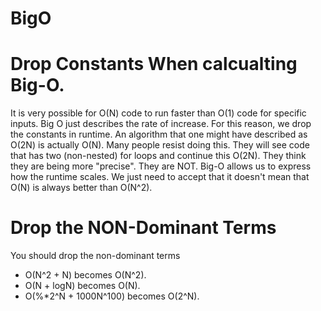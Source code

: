 # BigO
# Drop Constants When calcualting Big-O. #
It is very possible for O(N) code to run faster than O(1) code for specific inputs. Big O just describes the rate of increase.  For this reason, we drop the constants in runtime. An algorithm that one might have described as O(2N) is actually O(N).  Many people resist doing this. They will see code that has two (non-nested) for loops and continue this O(2N).  They think they are being more "precise". They are NOT.  Big-O allows us to express how the runtime scales.  We just need to accept that it doesn't mean that O(N) is always better than O(N^2).
# Drop the NON-Dominant Terms #
You should drop the non-dominant terms
* O(N^2 + N) becomes O(N^2).
* O(N + logN) becomes O(N).
* O(%*2^N + 1000N^100) becomes O(2^N).
